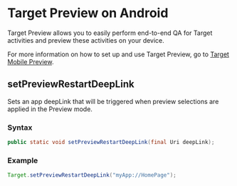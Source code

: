 # Target Preview on Android

Target Preview allows you to easily perform end-to-end QA for Target activities and preview these activities on your device.

For more information on how to set up and use Target Preview, go to [Target Mobile Preview](https://marketing.adobe.com/resources/help/en_US/target/target/target-mobile-preview.html).

## setPreviewRestartDeepLink

Sets an app deepLink that will be triggered when preview selections are applied in the Preview mode.

### Syntax

```java
public static void setPreviewRestartDeepLink(final Uri deepLink);
```

### Example

```java
Target.setPreviewRestartDeepLink("myApp://HomePage");
```

